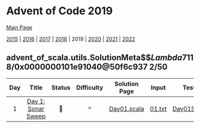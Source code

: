 

# Advent of Code 2019

[Main Page](https://adventofcode.com/2019)

[2015](/src/main/scala/advent_of_scala/2015/README.md) | [2016](/src/main/scala/advent_of_scala/2016/README.md) | [2017](/src/main/scala/advent_of_scala/2017/README.md) | [2018](/src/main/scala/advent_of_scala/2018/README.md) | 2019 | [2020](/src/main/scala/advent_of_scala/2020/README.md) | [2021](/src/main/scala/advent_of_scala/2021/README.md) | [2022](/src/main/scala/advent_of_scala/2022/README.md)

## advent_of_scala.utils.SolutionMeta$$$Lambda$7118/0x0000000101e91040@50f6c937 2/50


| Day | Title | Status | Difficulty | Solution Page | Input | Test Page | Answer | Tags | 
| :---: | :------: | :---: | :---: | :---: | :---: | :---: | :---: | :---: |
| 1 | [Day 1: Sonar Sweep](https://adventofcode.com/2019/day/1) | :1st_place_medal: | :star:  | [Day01.scala](/src/main/scala/advent_of_scala/2019/Day01.scala) | [01.txt](/src/main/resources/inputs/2019/01.txt) | [Day01Suite.scala](/src/test/scala/advent_of_scala/2019/Day01Suite.scala) | (3_421_505, 5_129_386) | recursion,reduce |
